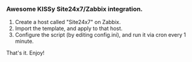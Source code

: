 ### Awesome KISSy Site24x7/Zabbix integration.

1. Create a host called "Site24x7" on Zabbix.
2. Import the template, and apply to that host.
3. Configure the script (by editing config.ini), and run it via cron every 1 minute.

That's it. Enjoy!


